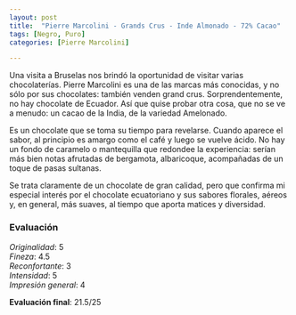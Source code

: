 ```yaml
---
layout: post
title:  "Pierre Marcolini - Grands Crus - Inde Almonado - 72% Cacao"
tags: [Negro, Puro] 
categories: [Pierre Marcolini]

---
```


Una visita a Bruselas nos brindó la oportunidad de visitar varias chocolaterías. Pierre Marcolini es una de las marcas más conocidas, y no sólo por sus chocolates: también venden grand crus. 
Sorprendentemente, no hay chocolate de Ecuador. Así que quise probar otra cosa, que no se ve a menudo: un cacao de la India, de la variedad Amelonado. 

Es un chocolate que se toma su tiempo para revelarse. Cuando aparece el sabor, al principio es amargo como el café y luego se vuelve ácido. No hay un fondo de caramelo o mantequilla que redondee la experiencia: serían más bien notas afrutadas de bergamota, albaricoque, acompañadas de un toque de pasas sultanas.

Se trata claramente de un chocolate de gran calidad, pero que confirma mi especial interés por el chocolate ecuatoriano y sus sabores florales, aéreos y, en general, más suaves, al tiempo que aporta matices y diversidad. 



### Evaluación

_Originalidad_: 5  
_Fineza_: 4.5  
_Reconfortante_: 3  
_Intensidad_: 5  
_Impresión general_: 4

**Evaluación final**: 21.5/25
